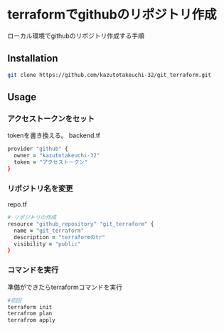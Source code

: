 # terraformでgithubのリポジトリ作成
ローカル環境でgithubのリポジトリ作成する手順
## Installation

``` bash
git clone https://github.com/kazutotakeuchi-32/git_terraform.git
```

## Usage
### アクセストークンをセット

tokenを書き換える。
backend.tf
``` zsh
provider "github" {
  owner = "kazutotakeuchi-32"
  token = "アクセストークン"
}
```

### リポジトリ名を変更
repo.tf
``` zsh
# リポジトリの作成
resource "github_repository" "git_terraform" {
  name = "git_terraform"
  description = "terraformのtr"
  visibility = "public"
}
```

### コマンドを実行
準備ができたらterraformコマンドを実行
``` zsh
#初回
terraform init
terrafrom plan
terrafrom apply
```
